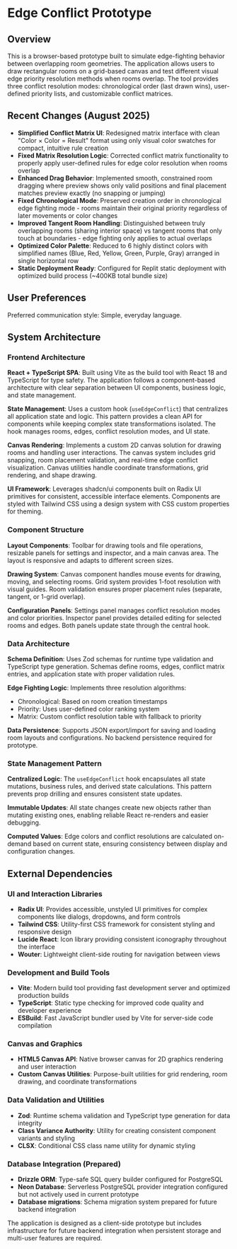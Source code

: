 # Edge Conflict Prototype

## Overview

This is a browser-based prototype built to simulate edge-fighting behavior between overlapping room geometries. The application allows users to draw rectangular rooms on a grid-based canvas and test different visual edge priority resolution methods when rooms overlap. The tool provides three conflict resolution modes: chronological order (last drawn wins), user-defined priority lists, and customizable conflict matrices.

## Recent Changes (August 2025)

- **Simplified Conflict Matrix UI**: Redesigned matrix interface with clean "Color × Color = Result" format using only visual color swatches for compact, intuitive rule creation
- **Fixed Matrix Resolution Logic**: Corrected conflict matrix functionality to properly apply user-defined rules for edge color resolution when rooms overlap
- **Enhanced Drag Behavior**: Implemented smooth, constrained room dragging where preview shows only valid positions and final placement matches preview exactly (no snapping or jumping)
- **Fixed Chronological Mode**: Preserved creation order in chronological edge fighting mode - rooms maintain their original priority regardless of later movements or color changes
- **Improved Tangent Room Handling**: Distinguished between truly overlapping rooms (sharing interior space) vs tangent rooms that only touch at boundaries - edge fighting only applies to actual overlaps
- **Optimized Color Palette**: Reduced to 6 highly distinct colors with simplified names (Blue, Red, Yellow, Green, Purple, Gray) arranged in single horizontal row
- **Static Deployment Ready**: Configured for Replit static deployment with optimized build process (~400KB total bundle size)

## User Preferences

Preferred communication style: Simple, everyday language.

## System Architecture

### Frontend Architecture

**React + TypeScript SPA**: Built using Vite as the build tool with React 18 and TypeScript for type safety. The application follows a component-based architecture with clear separation between UI components, business logic, and state management.

**State Management**: Uses a custom hook (`useEdgeConflict`) that centralizes all application state and logic. This pattern provides a clean API for components while keeping complex state transformations isolated. The hook manages rooms, edges, conflict resolution modes, and UI state.

**Canvas Rendering**: Implements a custom 2D canvas solution for drawing rooms and handling user interactions. The canvas system includes grid snapping, room placement validation, and real-time edge conflict visualization. Canvas utilities handle coordinate transformations, grid rendering, and shape drawing.

**UI Framework**: Leverages shadcn/ui components built on Radix UI primitives for consistent, accessible interface elements. Components are styled with Tailwind CSS using a design system with CSS custom properties for theming.

### Component Structure

**Layout Components**: Toolbar for drawing tools and file operations, resizable panels for settings and inspector, and a main canvas area. The layout is responsive and adapts to different screen sizes.

**Drawing System**: Canvas component handles mouse events for drawing, moving, and selecting rooms. Grid system provides 1-foot resolution with visual guides. Room validation ensures proper placement rules (separate, tangent, or 1-grid overlap).

**Configuration Panels**: Settings panel manages conflict resolution modes and color priorities. Inspector panel provides detailed editing for selected rooms and edges. Both panels update state through the central hook.

### Data Architecture

**Schema Definition**: Uses Zod schemas for runtime type validation and TypeScript type generation. Schemas define rooms, edges, conflict matrix entries, and application state with proper validation rules.

**Edge Fighting Logic**: Implements three resolution algorithms:
- Chronological: Based on room creation timestamps
- Priority: Uses user-defined color ranking system  
- Matrix: Custom conflict resolution table with fallback to priority

**Data Persistence**: Supports JSON export/import for saving and loading room layouts and configurations. No backend persistence required for prototype.

### State Management Pattern

**Centralized Logic**: The `useEdgeConflict` hook encapsulates all state mutations, business rules, and derived state calculations. This pattern prevents prop drilling and ensures consistent state updates.

**Immutable Updates**: All state changes create new objects rather than mutating existing ones, enabling reliable React re-renders and easier debugging.

**Computed Values**: Edge colors and conflict resolutions are calculated on-demand based on current state, ensuring consistency between display and configuration changes.

## External Dependencies

### UI and Interaction Libraries
- **Radix UI**: Provides accessible, unstyled UI primitives for complex components like dialogs, dropdowns, and form controls
- **Tailwind CSS**: Utility-first CSS framework for consistent styling and responsive design
- **Lucide React**: Icon library providing consistent iconography throughout the interface
- **Wouter**: Lightweight client-side routing for navigation between views

### Development and Build Tools
- **Vite**: Modern build tool providing fast development server and optimized production builds
- **TypeScript**: Static type checking for improved code quality and developer experience
- **ESBuild**: Fast JavaScript bundler used by Vite for server-side code compilation

### Canvas and Graphics
- **HTML5 Canvas API**: Native browser canvas for 2D graphics rendering and user interaction
- **Custom Canvas Utilities**: Purpose-built utilities for grid rendering, room drawing, and coordinate transformations

### Data Validation and Utilities
- **Zod**: Runtime schema validation and TypeScript type generation for data integrity
- **Class Variance Authority**: Utility for creating consistent component variants and styling
- **CLSX**: Conditional CSS class name utility for dynamic styling

### Database Integration (Prepared)
- **Drizzle ORM**: Type-safe SQL query builder configured for PostgreSQL
- **Neon Database**: Serverless PostgreSQL provider integration configured but not actively used in current prototype
- **Database migrations**: Schema migration system prepared for future backend integration

The application is designed as a client-side prototype but includes infrastructure for future backend integration when persistent storage and multi-user features are required.